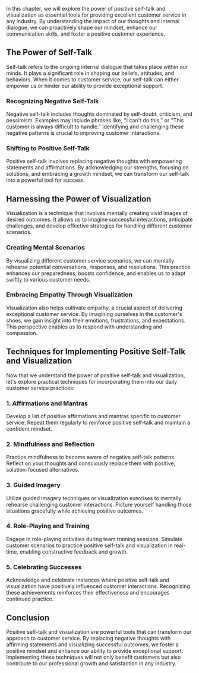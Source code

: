 
In this chapter, we will explore the power of positive self-talk and visualization as essential tools for providing excellent customer service in any industry. By understanding the impact of our thoughts and internal dialogue, we can proactively shape our mindset, enhance our communication skills, and foster a positive customer experience.

## The Power of Self-Talk

Self-talk refers to the ongoing internal dialogue that takes place within our minds. It plays a significant role in shaping our beliefs, attitudes, and behaviors. When it comes to customer service, our self-talk can either empower us or hinder our ability to provide exceptional support.

### Recognizing Negative Self-Talk

Negative self-talk includes thoughts dominated by self-doubt, criticism, and pessimism. Examples may include phrases like, "I can't do this," or "This customer is always difficult to handle." Identifying and challenging these negative patterns is crucial to improving customer interactions.

### Shifting to Positive Self-Talk

Positive self-talk involves replacing negative thoughts with empowering statements and affirmations. By acknowledging our strengths, focusing on solutions, and embracing a growth mindset, we can transform our self-talk into a powerful tool for success.

## Harnessing the Power of Visualization

Visualization is a technique that involves mentally creating vivid images of desired outcomes. It allows us to imagine successful interactions, anticipate challenges, and develop effective strategies for handling different customer scenarios.

### Creating Mental Scenarios

By visualizing different customer service scenarios, we can mentally rehearse potential conversations, responses, and resolutions. This practice enhances our preparedness, boosts confidence, and enables us to adapt swiftly to various customer needs.

### Embracing Empathy Through Visualization

Visualization also helps cultivate empathy, a crucial aspect of delivering exceptional customer service. By imagining ourselves in the customer's shoes, we gain insight into their emotions, frustrations, and expectations. This perspective enables us to respond with understanding and compassion.

## Techniques for Implementing Positive Self-Talk and Visualization

Now that we understand the power of positive self-talk and visualization, let's explore practical techniques for incorporating them into our daily customer service practices:

### 1\. Affirmations and Mantras

Develop a list of positive affirmations and mantras specific to customer service. Repeat them regularly to reinforce positive self-talk and maintain a confident mindset.

### 2\. Mindfulness and Reflection

Practice mindfulness to become aware of negative self-talk patterns. Reflect on your thoughts and consciously replace them with positive, solution-focused alternatives.

### 3\. Guided Imagery

Utilize guided imagery techniques or visualization exercises to mentally rehearse challenging customer interactions. Picture yourself handling those situations gracefully while achieving positive outcomes.

### 4\. Role-Playing and Training

Engage in role-playing activities during team training sessions. Simulate customer scenarios to practice positive self-talk and visualization in real-time, enabling constructive feedback and growth.

### 5\. Celebrating Successes

Acknowledge and celebrate instances where positive self-talk and visualization have positively influenced customer interactions. Recognizing these achievements reinforces their effectiveness and encourages continued practice.

## Conclusion

Positive self-talk and visualization are powerful tools that can transform our approach to customer service. By replacing negative thoughts with affirming statements and visualizing successful outcomes, we foster a positive mindset and enhance our ability to provide exceptional support. Implementing these techniques will not only benefit customers but also contribute to our professional growth and satisfaction in any industry.
